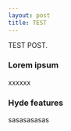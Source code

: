 ```yaml
---
layout: post
title: TEST
---
```

TEST POST.

### Lorem ipsum
xxxxxx

### Hyde features

sasasasasas
